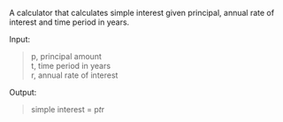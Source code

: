 A calculator that calculates simple interest given principal, annual rate of interest and time period in years.  
  
Input:  
   >p, principal amount  
   >t, time period in years  
   >r, annual rate of interest
  
Output:  
   >simple interest = p*t*r
